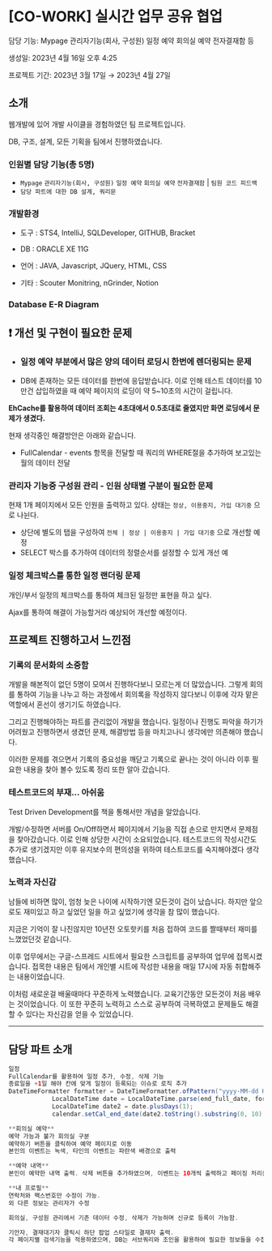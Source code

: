 # [CO-WORK] 실시간 업무 공유 협업

담당 기능: Mypage 관리자기능(회사, 구성원) 일정 예약 회의실 예약 전자결재함 등

생성일: 2023년 4월 16일 오후 4:25

프로젝트 기간: 2023년 3월 17일 → 2023년 4월 27일

## 소개

웹개발에 있어 개발 사이클을 경험하였던 팀 프로젝트입니다.

DB, 구조, 설계, 모든 기획을 팀에서 진행하였습니다. 

### 인원별 담당 기능(총 5명)

* `Mypage` `관리자기능(회사, 구성원)` `일정 예약` `회의실 예약` `전자결재함`  | `팀원 코드 피드백`
* `담당 파트에 대한 DB 설계, 쿼리문 `

### 개발환경

* 도구 : STS4, IntelliJ, SQLDeveloper, GITHUB, Bracket

* DB   : ORACLE XE 11G

* 언어 : JAVA, Javascript, JQuery, HTML, CSS

* 기타 : Scouter Monitring, nGrinder, Notion

### Database E-R Diagram

## ❗ 개선 및 구현이 필요한 문제

* ### 일정 예약 부분에서 많은 양의 데이터 로딩시 한번에 렌더링되는 문제
 * DB에 존재하는 모든 데이터를 한번에 응답받습니다. 이로 인해 테스트 데이터를 10만건 삽입하였을 때 예약 페이지의 로딩이 약 5~10초의 시간이 걸립니다. 

**EhCache를 활용하여 데이터 조회는 4초대에서 0.5초대로 줄였지만 화면 로딩에서 문제가 생겼다.**

현재 생각중인 해결방안은 아래와 같습니다.

- FullCalendar - events 항목을 전달할 때 쿼리의 WHERE절을 추가하여 보고있는 월의 데이터 전달

### 관리자 기능중 구성원 관리 - 인원 상태별 구분이 필요한 문제

현재 1개 페이지에서 모든 인원을 출력하고 있다. 상태는 `정상, 이용중지, 가입 대기중` 으로 나뉜다.

- 상단에 별도의 탭을 구성하여 `전체 | 정상 | 이용중지 | 가입 대기중` 으로 개선할 예정
- SELECT 박스를 추가하여 데이터의 정렬순서를 설정할 수 있게 개선 예

### 일정 체크박스를 통한 일정 랜더링 문제

개인/부서 일정의 체크박스를 통하여 체크된 일정만 표현을 하고 싶다. 

Ajax를 통하여 해결이 가능할거라 예상되어 개선할 예정이다.


## 프로젝트 진행하고서 느낀점

### 기록의 문서화의 소중함

 개발을 해본적이 없던 5명이 모여서 진행하다보니 모르는게 더 많았습니다. 그렇게 회의를 통하여 기능을 나누고 하는 과정에서 회의록을 작성하지 않다보니 이후에 각자 맡은 역할에서 혼선이 생기기도 하였습니다. 

 그리고 진행해야하는 파트를 관리없이 개발을 했습니다. 일정이나 진행도 파악을 하기가 어려웠고 진행하면서 생겼던 문제, 해결방법 등을 마치고나니 생각에만 의존해야 했습니다. 

 이러한 문제를 겪으면서 기록의 중요성을 깨닫고 기록으로 끝나는 것이 아니라 이후 필요한 내용을 찾아 볼수 있도록 정리 또한 알아 갔습니다. 

### 테스트코드의 부재… 아쉬움

Test Driven Development를 책을 통해서만 개념을 알았습니다. 

개발/수정하면 서버를 On/Off하면서 페이지에서 기능을 직접 손으로 만지면서 문제점을 찾아갔습니다. 이로 인해 상당한 시간이 소요되었습니다. 테스트코드의 작성시간도 추가로 생기겠지만 이후 유지보수의 편의성을 위하여 테스트코드를 숙지해야겠다 생각했습니다. 

### 노력과 자신감

남들에 비하면 많이, 엄청 늦은 나이에 시작하기엔 모든것이 겁이 났습니다. 하지만 앞으로도 재미있고 하고 싶었던 일을 하고 싶었기에 생각을 참 많이 했습니다. 

 지금은 기억이 잘 나진않지만 10년전 오토핫키를 처음 접하여 코드를 짤때부터 재미를 느꼈었던것 같습니다. 

 이후 업무에서는 구글-스프레드 시트에서 필요한 스크립트를 공부하여 업무에 접목시켰습니다. 접목한 내용은 팀에서 개인별 시트에 작성한 내용을 매일 17시에 자동 취합해주는 내용이었습니다. 

 이처럼 새로운걸 배울때마다 꾸준하게 노력했습니다. 교육기간동안 모든것이 처음 배우는 것이었습니다. 이 또한 꾸준히 노력하고 스스로 공부하여 극복하였고 문제들도 해결할 수 있다는 자신감을 얻을 수 있었습니다. 

---

## 담당 파트 소개

```java
일정
FullCalendar를 활용하여 일정 추가, 수정, 삭제 기능
종료일을 +1일 해야 칸에 맞게 일정이 등록되는 이슈로 로직 추가
DateTimeFormatter formatter = DateTimeFormatter.ofPattern("yyyy-MM-dd HH:mm");
			LocalDateTime date = LocalDateTime.parse(end_full_date, formatter);
			LocalDateTime date2 = date.plusDays(1);
			calendar.setCal_end_date(date2.toString().substring(0, 10) + " " + date2.toString().substring(11, 16));
```

```java
**회의실 예약**
예약 가능과 불가 회의실 구분
예약하기 버튼을 클릭하여 예약 페이지로 이동
본인의 이벤트는 녹색, 타인의 이벤트는 파란색 배경으로 출력
```

```java
**예약 내역**
본인이 예약한 내역 출력. 삭제 버튼을 추가하였으며, 이벤트는 10개씩 출력하고 페이징 처리를 함.
```

```java
**내 프로필**
연락처와 팩스번호만 수정이 가능.
외 다른 정보는 관리자가 수정
```

```java
회의실, 구성원 관리에서 기존 데이터 수정, 삭제가 가능하며 신규로 등록이 가능함.
```

```java
기안자, 결재대기자 클릭시 하단 팝업 스타일로 결재자 출력.
각 페이지별 검색기능을 적용하였으며, DB는 서브쿼리와 조인을 활용하여 필요한 정보들을 수집함
```
